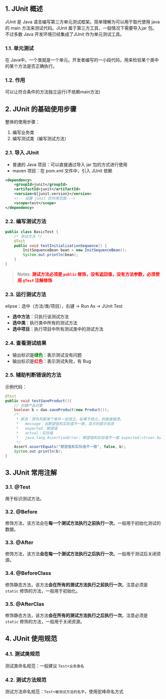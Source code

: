 ## 1. JUnit 概述

JUnit 是 Java 语言编写第三方单元测试框架。简单理解为可以用于取代使用 java 的 main 方法来测试代码。JUnit 属于第三方工具，一般情况下需要导入jar 包。不过多数 Java 开发环境已经集成了JUnit 作为单元测试工具。

### 1.1. 单元测试

在 Java中，一个类就是一个单元。开发者编写的一小段代码，用来检验某个类中的某个方法是否正确执行。

### 1.2. 作用

可以让符合条件的方法独立运行(不依赖main方法)

## 2. JUnit 的基础使用步骤

整体的使用步骤：

1. 编写业务类
2. 编写测试类（编写测试方法）

### 2.1. 导入 JUnit

- 普通的 Java 项目：可以直接通过导入 jar 包的方式进行使用
- maven 项目：在 pom.xml 文件中，引入 JUnit 依赖

```xml
<dependency>
    <groupId>junit</groupId>
    <artifactId>junit</artifactId>
    <version>${junit.version}</version>
    <!-- 设置 junit 的作用范围 -->
    <scope>test</scope>
</dependency>
```

### 2.2. 编写测试方法

```java
public class BasicTest {
    /* 测试方法 */
    @Test
    public void testInitializationSequence() {
        InitSequenceBean bean = new InitSequenceBean();
        System.out.println(bean);
    }
}
```

> Notes: <font color=red>**测试方法必须是 `public` 修饰，没有返回值，没有方法参数，必须使用 `@Test` 注解修饰**</font>

### 2.3. 运行测试方法

elipse：选中（方法/类/项目），右键 -> Run As -> JUnit Test

- **选中方法**：只执行该测试方法
- **选中类**：执行类中所有的测试方法
- **选中项目**：执行项目中所有测试类中的测试方法

### 2.4. 查看测试结果

- 输出标识是<font color=green>**绿色**</font>：表示测试没有问题
- 输出标识是<font color=red>**红色**</font>：表示测试失败，有 Bug

### 2.5. 辅助判断错误的方法

示例代码：

```java
@Test
public void testSaveProduct(){
	// 创建产品对象
	boolean b = dao.saveProduct(new Product());
	/* 
	 * 断言：预先判断某个条件一定成立，如果不成立，则直接崩溃。
	 *   message：当期望值和实际值不一致，显示的提示信息
	 *   expected：期望值
	 *   actual：实际值
	 *   java.lang.AssertionError: 期望值和实际值不一致 expected:<true> but was:<false>
	 */
	Assert.assertEquals("期望值和实际值不一致", false, b);
	System.out.println(b);
}
```

## 3. JUnit 常用注解

### 3.1. @Test

用于标识测试方法。

### 3.2. @Before

修饰方法，该方法会在**每一个测试方法执行之前执行一次**。一般用于初始化测试的数据。

### 3.3. @After

修饰方法，该方法**会在每一个测试方法执行之后执行一次**。一般用于测试后关闭资源。

### 3.4. @BeforeClass

修饰静态方法，该方法**会在所有的测试方法执行之前执行一次**。注意必须是 `static` 修饰的方法，一般用于初始化。

### 3.5. @AfterClas

修饰静态方法，该方法**会在所有的测试方法执行之后执行一次**。注意必须是 `static` 修饰的方法，一般用于关闭资源。

## 4. JUnit 使用规范

### 4.1. 测试类规范

测试类命名规范：一般建议 `Test+业务类名`

### 4.2. 测试方法规范

测试方法命名规范：`Test+被测试方法的名字`，使用驼峰命名方式

